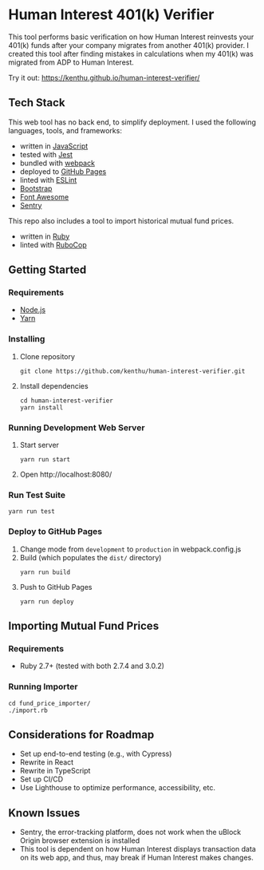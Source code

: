 # Human Interest 401(k) Verifier

This tool performs basic verification on how Human Interest reinvests your 401(k) funds after your
company migrates from another 401(k) provider. I created this tool after finding mistakes in
calculations when my 401(k) was migrated from ADP to Human Interest.

Try it out: https://kenthu.github.io/human-interest-verifier/

## Tech Stack

This web tool has no back end, to simplify deployment. I used the following languages, tools, and
frameworks:

* written in [JavaScript](https://developer.mozilla.org/en-US/docs/Web/JavaScript)
* tested with [Jest](https://jestjs.io/)
* bundled with [webpack](https://webpack.js.org/)
* deployed to [GitHub Pages](https://pages.github.com/)
* linted with [ESLint](https://eslint.org/)
* [Bootstrap](https://getbootstrap.com/)
* [Font Awesome](https://fontawesome.com/)
* [Sentry](https://sentry.io/)

This repo also includes a tool to import historical mutual fund prices.

* written in [Ruby](https://www.ruby-lang.org/en/)
* linted with [RuboCop](https://github.com/rubocop/rubocop)

## Getting Started

### Requirements

* [Node.js](https://nodejs.org)
* [Yarn](https://yarnpkg.com)

### Installing

1. Clone repository
   ```
   git clone https://github.com/kenthu/human-interest-verifier.git
   ```
2. Install dependencies
   ```
   cd human-interest-verifier
   yarn install
   ```

### Running Development Web Server
1. Start server
   ```
   yarn run start
   ```
2. Open http://localhost:8080/

### Run Test Suite
```
yarn run test
```

### Deploy to GitHub Pages

1. Change mode from `development` to `production` in webpack.config.js
2. Build (which populates the `dist/` directory)
   ```
   yarn run build
   ```
3. Push to GitHub Pages
   ```
   yarn run deploy
   ```

## Importing Mutual Fund Prices

### Requirements

* Ruby 2.7+ (tested with both 2.7.4 and 3.0.2)

### Running Importer

```
cd fund_price_importer/
./import.rb
```

## Considerations for Roadmap

* Set up end-to-end testing (e.g., with Cypress)
* Rewrite in React
* Rewrite in TypeScript
* Set up CI/CD
* Use Lighthouse to optimize performance, accessibility, etc.

## Known Issues

* Sentry, the error-tracking platform, does not work when the uBlock Origin browser extension is
  installed
* This tool is dependent on how Human Interest displays transaction data on its web app, and thus,
  may break if Human Interest makes changes.
